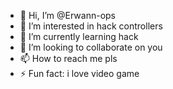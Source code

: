 - 👋 Hi, I’m @Erwann-ops
- 👀 I’m interested in hack controllers 
- 🌱 I’m currently learning hack
- 💞️ I’m looking to collaborate on you
- 📫 How to reach me pls
- ⚡ Fun fact: i love video game 

<!---
Erwann-ops/Erwann-ops is a ✨ special ✨ repository because its `README.md` (this file) appears on your GitHub profile.
You can click the Preview link to take a look at your changes.
--->
